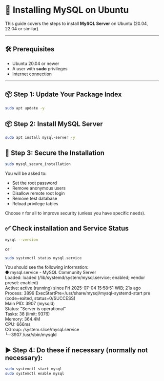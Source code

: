 # 🐬 Installing MySQL on Ubuntu

This guide covers the steps to install **MySQL Server** on Ubuntu (20.04, 22.04 or similar).

---

## 🛠️ Prerequisites

* Ubuntu 20.04 or newer
* A user with **sudo** privileges
* Internet connection

---

## 📦 Step 1: Update Your Package Index

```bash
sudo apt update -y
```

## 📦 Step 2: Install MySQL Server
```bash
sudo apt install mysql-server -y
```

## 🔐 Step 3: Secure the Installation
```bash
sudo mysql_secure_installation
```

You will be asked to:
* Set the root password
* Remove anonymous users
* Disallow remote root login
* Remove test database
* Reload privilege tables

Choose `Y` for all to improve security (unless you have specific needs).

## ✅ Check installation and Service Status
```bash
mysql --version
```
or
```bash
sudo systemctl status mysql.service
```
You should see the following information:  
● mysql.service - MySQL Community Server  
     Loaded: loaded (/lib/systemd/system/mysql.service; enabled; vendor preset: enabled)  
     Active: active (running) since Fri 2025-07-04 15:58:51 WIB; 21s ago  
    Process: 3899 ExecStartPre=/usr/share/mysql/mysql-systemd-start pre (code=exited, status=0/SUCCESS)  
   Main PID: 3907 (mysqld)  
     Status: "Server is operational"  
      Tasks: 38 (limit: 9376)  
     Memory: 364.4M  
        CPU: 666ms  
     CGroup: /system.slice/mysql.service  
             └─3907 /usr/sbin/mysqld  


## ▶️ Step 4: Do these if necessary (normally not necessary):
```bash
sudo systemctl start mysql
sudo systemctl enable mysql


